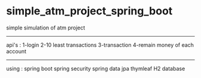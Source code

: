 # simple_atm_project_spring_boot

simple simulation of atm project 
**************************************************
api's : 
1-login
2-10 least transactions
3-transaction
4-remain money of each account
**************************************************
using :
spring boot
spring security
spring data jpa
thymleaf
H2 database
